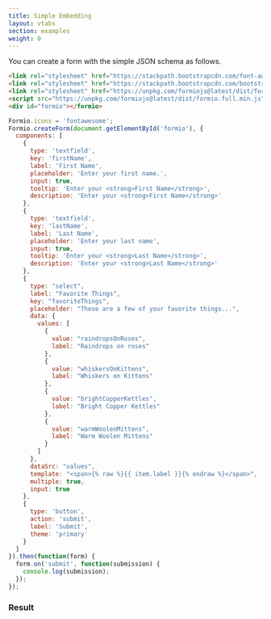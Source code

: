 ```yaml
---
title: Simple Embedding
layout: vtabs
section: examples
weight: 0
---
```

You can create a form with the simple JSON schema as follows.

```html
<link rel="stylesheet" href="https://stackpath.bootstrapcdn.com/font-awesome/4.7.0/css/font-awesome.min.css">
<link rel="stylesheet" href="https://stackpath.bootstrapcdn.com/bootstrap/4.1.3/css/bootstrap.min.css">
<link rel="stylesheet" href="https://unpkg.com/formiojs@latest/dist/formio.full.min.css">
<script src="https://unpkg.com/formiojs@latest/dist/formio.full.min.js"></script>
<div id="formio"></formio>
```

```js
Formio.icons = 'fontawesome';
Formio.createForm(document.getElementById('formio'), {
  components: [
    {
      type: 'textfield',
      key: 'firstName',
      label: 'First Name',
      placeholder: 'Enter your first name.',
      input: true,
      tooltip: 'Enter your <strong>First Name</strong>',
      description: 'Enter your <strong>First Name</strong>'
    },
    {
      type: 'textfield',
      key: 'lastName',
      label: 'Last Name',
      placeholder: 'Enter your last name',
      input: true,
      tooltip: 'Enter your <strong>Last Name</strong>',
      description: 'Enter your <strong>Last Name</strong>'
    },
    {
      type: "select",
      label: "Favorite Things",
      key: "favoriteThings",
      placeholder: "These are a few of your favorite things...",
      data: {
        values: [
          {
            value: "raindropsOnRoses",
            label: "Raindrops on roses"
          },
          {
            value: "whiskersOnKittens",
            label: "Whiskers on Kittens"
          },
          {
            value: "brightCopperKettles",
            label: "Bright Copper Kettles"
          },
          {
            value: "warmWoolenMittens",
            label: "Warm Woolen Mittens"
          }
        ]
      },
      dataSrc: "values",
      template: "<span>{% raw %}{{ item.label }}{% endraw %}</span>",
      multiple: true,
      input: true
    },
    {
      type: 'button',
      action: 'submit',
      label: 'Submit',
      theme: 'primary'
    }
  ]
}).then(function(form) {
  form.on('submit', function(submission) {
    console.log(submission);
  });
});
```

<h3>Result</h3>
<div class="card card-body bg-light">
<div id="formio"></div>
<script type="text/javascript">
Formio.createForm(document.getElementById('formio'), {"_id":"5cdc0da220af6c6083f5a923","type":"form","tags":[],"owner":"5888f1ce7150df0072bacb54","components":[{"label":"Child A","mask":false,"tableView":true,"alwaysEnabled":false,"type":"form","input":true,"key":"childA","reference":false,"form":"5cdc0d5a20af6c6083f5a91b","project":"fcigcoxppstrkya","tags":[],"conditional":{"show":"","when":"","json":"","eq":""},"properties":{},"formRevision":2,"customConditional":"","logic":[],"reorder":false,"placeholder":"","prefix":"","customClass":"","suffix":"","multiple":false,"defaultValue":null,"protected":false,"unique":false,"persistent":true,"hidden":false,"clearOnHide":true,"dataGridLabel":false,"labelPosition":"top","labelWidth":30,"labelMargin":3,"description":"","errorLabel":"","tooltip":"","hideLabel":false,"tabindex":"","disabled":false,"autofocus":false,"dbIndex":false,"customDefaultValue":"","calculateValue":"","allowCalculateOverride":false,"widget":null,"refreshOn":"","clearOnRefresh":false,"validateOn":"change","validate":{"required":false,"custom":"","customPrivate":false},"src":"","path":"","id":"evd4ekc","components":[{"input":true,"tableView":true,"label":"A","key":"a","defaultValue":"","spellcheck":true,"conditional":{"show":"","when":null,"eq":""},"type":"textfield","inputFormat":"plain","tags":[],"properties":{},"placeholder":"","prefix":"","customClass":"","suffix":"","multiple":false,"protected":false,"unique":false,"persistent":true,"hidden":false,"clearOnHide":true,"dataGridLabel":false,"labelPosition":"top","labelWidth":30,"labelMargin":3,"description":"","errorLabel":"","tooltip":"","hideLabel":false,"tabindex":"","disabled":false,"autofocus":false,"dbIndex":false,"customDefaultValue":"","calculateValue":"","allowCalculateOverride":false,"widget":{"format":"yyyy-MM-dd hh:mm a","dateFormat":"yyyy-MM-dd hh:mm a","saveAs":"text"},"refreshOn":"","clearOnRefresh":false,"validateOn":"change","validate":{"required":false,"custom":"","customPrivate":false,"minLength":"","maxLength":"","minWords":"","maxWords":"","pattern":""},"mask":false,"inputType":"text","inputMask":"","id":"ebxfr3"},{"input":true,"tableView":true,"label":"B","key":"b","defaultValue":"","spellcheck":true,"conditional":{"show":"","when":null,"eq":""},"type":"textfield","inputFormat":"plain","tags":[],"properties":{},"placeholder":"","prefix":"","customClass":"","suffix":"","multiple":false,"protected":false,"unique":false,"persistent":true,"hidden":false,"clearOnHide":true,"dataGridLabel":false,"labelPosition":"top","labelWidth":30,"labelMargin":3,"description":"","errorLabel":"","tooltip":"","hideLabel":false,"tabindex":"","disabled":false,"autofocus":false,"dbIndex":false,"customDefaultValue":"","calculateValue":"","allowCalculateOverride":false,"widget":{"format":"yyyy-MM-dd hh:mm a","dateFormat":"yyyy-MM-dd hh:mm a","saveAs":"text"},"refreshOn":"","clearOnRefresh":false,"validateOn":"change","validate":{"required":false,"custom":"","customPrivate":false,"minLength":"","maxLength":"","minWords":"","maxWords":"","pattern":""},"mask":false,"inputType":"text","inputMask":"","id":"erbncbq"},{"label":"C","allowMultipleMasks":false,"showWordCount":false,"showCharCount":false,"tableView":true,"alwaysEnabled":false,"type":"textfield","input":true,"key":"c","defaultValue":"","validate":{"customMessage":"","json":"","required":false,"custom":"","customPrivate":false,"minLength":"","maxLength":"","minWords":"","maxWords":"","pattern":""},"conditional":{"show":"","when":"","json":"","eq":""},"widget":{"type":"","format":"yyyy-MM-dd hh:mm a","dateFormat":"yyyy-MM-dd hh:mm a","saveAs":"text"},"reorder":false,"inputFormat":"plain","encrypted":false,"properties":{},"customConditional":"","logic":[],"placeholder":"","prefix":"","customClass":"","suffix":"","multiple":false,"protected":false,"unique":false,"persistent":true,"hidden":false,"clearOnHide":true,"dataGridLabel":false,"labelPosition":"top","labelWidth":30,"labelMargin":3,"description":"","errorLabel":"","tooltip":"","hideLabel":false,"tabindex":"","disabled":false,"autofocus":false,"dbIndex":false,"customDefaultValue":"","calculateValue":"","allowCalculateOverride":false,"refreshOn":"","clearOnRefresh":false,"validateOn":"change","mask":false,"inputType":"text","inputMask":"","id":"emg1s9"},{"input":true,"label":"Submit","tableView":false,"key":"submit","theme":"primary","type":"button","placeholder":"","prefix":"","customClass":"","suffix":"","multiple":false,"defaultValue":null,"protected":false,"unique":false,"persistent":false,"hidden":false,"clearOnHide":true,"dataGridLabel":true,"labelPosition":"top","labelWidth":30,"labelMargin":3,"description":"","errorLabel":"","tooltip":"","hideLabel":false,"tabindex":"","disabled":false,"autofocus":false,"dbIndex":false,"customDefaultValue":"","calculateValue":"","allowCalculateOverride":false,"widget":null,"refreshOn":"","clearOnRefresh":false,"validateOn":"change","validate":{"required":false,"custom":"","customPrivate":false},"conditional":{"show":null,"when":null,"eq":""},"size":"md","leftIcon":"","rightIcon":"","block":false,"action":"submit","disableOnInvalid":false,"id":"e1qwwck"}]},{"label":"Child B","mask":false,"tableView":true,"alwaysEnabled":false,"type":"form","input":true,"key":"childB","form":"5cdc0d7b20af6c6083f5a91f","project":"fcigcoxppstrkya","tags":[],"conditional":{"show":"","when":"","json":"","eq":""},"properties":{},"formRevision":2,"reference":false,"customConditional":"","logic":[],"reorder":false,"placeholder":"","prefix":"","customClass":"","suffix":"","multiple":false,"defaultValue":null,"protected":false,"unique":false,"persistent":true,"hidden":false,"clearOnHide":true,"dataGridLabel":false,"labelPosition":"top","labelWidth":30,"labelMargin":3,"description":"","errorLabel":"","tooltip":"","hideLabel":false,"tabindex":"","disabled":false,"autofocus":false,"dbIndex":false,"customDefaultValue":"","calculateValue":"","allowCalculateOverride":false,"widget":null,"refreshOn":"","clearOnRefresh":false,"validateOn":"change","validate":{"required":false,"custom":"","customPrivate":false},"src":"","path":"","id":"esmqmcl","components":[{"input":true,"tableView":true,"label":"X","key":"c","defaultValue":"","spellcheck":true,"conditional":{"show":"","when":null,"eq":""},"type":"textfield","inputFormat":"plain","tags":[],"properties":{},"placeholder":"","prefix":"","customClass":"","suffix":"","multiple":false,"protected":false,"unique":false,"persistent":true,"hidden":false,"clearOnHide":true,"dataGridLabel":false,"labelPosition":"top","labelWidth":30,"labelMargin":3,"description":"","errorLabel":"","tooltip":"","hideLabel":false,"tabindex":"","disabled":false,"autofocus":false,"dbIndex":false,"customDefaultValue":"","calculateValue":"","allowCalculateOverride":false,"widget":{"format":"yyyy-MM-dd hh:mm a","dateFormat":"yyyy-MM-dd hh:mm a","saveAs":"text"},"refreshOn":"","clearOnRefresh":false,"validateOn":"change","validate":{"required":false,"custom":"","customPrivate":false,"minLength":"","maxLength":"","minWords":"","maxWords":"","pattern":""},"mask":false,"inputType":"text","inputMask":"","id":"ebj4o79"},{"input":true,"tableView":true,"label":"Y","key":"d","defaultValue":"","spellcheck":true,"conditional":{"show":"","when":null,"eq":""},"type":"textfield","inputFormat":"plain","tags":[],"properties":{},"placeholder":"","prefix":"","customClass":"","suffix":"","multiple":false,"protected":false,"unique":false,"persistent":true,"hidden":false,"clearOnHide":true,"dataGridLabel":false,"labelPosition":"top","labelWidth":30,"labelMargin":3,"description":"","errorLabel":"","tooltip":"","hideLabel":false,"tabindex":"","disabled":false,"autofocus":false,"dbIndex":false,"customDefaultValue":"","calculateValue":"","allowCalculateOverride":false,"widget":{"format":"yyyy-MM-dd hh:mm a","dateFormat":"yyyy-MM-dd hh:mm a","saveAs":"text"},"refreshOn":"","clearOnRefresh":false,"validateOn":"change","validate":{"required":false,"custom":"","customPrivate":false,"minLength":"","maxLength":"","minWords":"","maxWords":"","pattern":""},"mask":false,"inputType":"text","inputMask":"","id":"enf2fh"},{"label":"Z","allowMultipleMasks":false,"showWordCount":false,"showCharCount":false,"tableView":true,"alwaysEnabled":false,"type":"textfield","input":true,"key":"z","defaultValue":"","validate":{"customMessage":"","json":"","required":false,"custom":"","customPrivate":false,"minLength":"","maxLength":"","minWords":"","maxWords":"","pattern":""},"conditional":{"show":"","when":"","json":"","eq":""},"widget":{"type":"","format":"yyyy-MM-dd hh:mm a","dateFormat":"yyyy-MM-dd hh:mm a","saveAs":"text"},"reorder":false,"inputFormat":"plain","encrypted":false,"properties":{},"customConditional":"","logic":[],"placeholder":"","prefix":"","customClass":"","suffix":"","multiple":false,"protected":false,"unique":false,"persistent":true,"hidden":false,"clearOnHide":true,"dataGridLabel":false,"labelPosition":"top","labelWidth":30,"labelMargin":3,"description":"","errorLabel":"","tooltip":"","hideLabel":false,"tabindex":"","disabled":false,"autofocus":false,"dbIndex":false,"customDefaultValue":"","calculateValue":"","allowCalculateOverride":false,"refreshOn":"","clearOnRefresh":false,"validateOn":"change","mask":false,"inputType":"text","inputMask":"","id":"eah84mp"},{"input":true,"label":"Submit","tableView":false,"key":"submit","theme":"primary","type":"button","placeholder":"","prefix":"","customClass":"","suffix":"","multiple":false,"defaultValue":null,"protected":false,"unique":false,"persistent":false,"hidden":false,"clearOnHide":true,"dataGridLabel":true,"labelPosition":"top","labelWidth":30,"labelMargin":3,"description":"","errorLabel":"","tooltip":"","hideLabel":false,"tabindex":"","disabled":false,"autofocus":false,"dbIndex":false,"customDefaultValue":"","calculateValue":"","allowCalculateOverride":false,"widget":null,"refreshOn":"","clearOnRefresh":false,"validateOn":"change","validate":{"required":false,"custom":"","customPrivate":false},"conditional":{"show":null,"when":null,"eq":""},"size":"md","leftIcon":"","rightIcon":"","block":false,"action":"submit","disableOnInvalid":false,"id":"eg78pvu"}]},{"input":true,"label":"Submit","tableView":false,"key":"submit","theme":"primary","type":"button","placeholder":"","prefix":"","customClass":"","suffix":"","multiple":false,"defaultValue":null,"protected":false,"unique":false,"persistent":false,"hidden":false,"clearOnHide":true,"dataGridLabel":true,"labelPosition":"top","labelWidth":30,"labelMargin":3,"description":"","errorLabel":"","tooltip":"","hideLabel":false,"tabindex":"","disabled":false,"autofocus":false,"dbIndex":false,"customDefaultValue":"","calculateValue":"","allowCalculateOverride":false,"widget":null,"refreshOn":"","clearOnRefresh":false,"validateOn":"change","validate":{"required":false,"custom":"","customPrivate":false},"conditional":{"show":null,"when":null,"eq":""},"size":"md","leftIcon":"","rightIcon":"","block":false,"action":"submit","disableOnInvalid":false,"id":"elgsmw7"}],"revisions":"original","_vid":4,"title":"Parent","display":"form","access":[{"roles":["5cdc0d4320af6c6083f5a906","5cdc0d4320af6c6083f5a907","5cdc0d4320af6c6083f5a908"],"type":"read_all"}],"submissionAccess":[],"settings":{},"name":"parent","path":"parent","project":"5cdc0d4320af6c6083f5a905","created":"2019-05-15T13:01:22.221Z","modified":"2019-05-15T13:07:25.552Z","machineName":"fcigcoxppstrkya:parent"}).then(function(form) {
  form.on('change', function(event) {
    console.log(event);
  });
});
</script>
</div>
